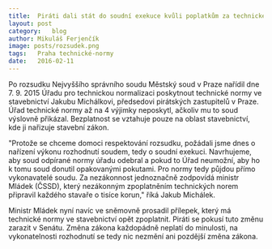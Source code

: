 ```yaml
---
title:	Piráti dali stát do soudní exekuce kvůli poplatkům za technické normy
layout:	post
category:	blog
author:	Mikuláš Ferjenčík
image: posts/rozsudek.png
tags:	Praha technické-normy
date:	2016-02-11
---
```


Po rozsudku Nejvyššího správního soudu Městský soud v Praze nařídil dne 7. 9. 2015 Úřadu pro technickou normalizaci poskytnout technické normy ve stavebnictví Jakubu Michálkovi, předsedovi pirátských zastupitelů v Praze. Úřad technické normy až na 4 výjimky neposkytl, ačkoliv mu to soud výslovně přikázal. Bezplatnost se vztahuje pouze na oblast stavebnictví, kde ji nařizuje stavební zákon.

"Protože se chceme domoci respektování rozsudku, požádali jsme dnes o nařízení výkonu rozhodnutí soudem, tedy o soudní exekuci. Navrhujeme, aby soud odpírané normy úřadu odebral a pokud to Úřad neumožní, aby ho k tomu soud donutil opakovanými pokutami. Pro normy tedy půjdou přímo vykonavatelé soudu. Za nezákonnost jednoznačně zodpovídá ministr Mládek (ČSSD), který nezákonným zpoplatněním technických norem připravil každého stavaře o tisíce korun," říká Jakub Michálek. 

Ministr Mládek nyní navíc ve sněmovně prosadil přílepek, který má technické normy ve stavebnictví opět zpoplatnit. Piráti se pokusí tuto změnu zarazit v Senátu. Změna zákona každopádně neplatí do minulosti, na vykonatelnosti rozhodnutí se tedy nic nezmění ani pozdější změna zákona. 




